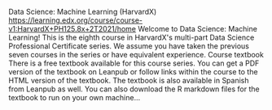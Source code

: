 Data Science: Machine Learning (HarvardX) https://learning.edx.org/course/course-v1:HarvardX+PH125.8x+2T2021/home Welcome to Data Science: Machine Learning! This is the eighth course in HarvardX's multi-part Data Science Professional Certificate series. We assume you have taken the previous seven courses in the series or have equivalent experience. Course textbook There is a free textbook available for this course series. You can get a PDF version of the textbook on Leanpub or follow links within the course to the HTML version of the textbook. The textbook is also available in Spanish from Leanpub as well. You can also download the R markdown files for the textbook to run on your own machine...

